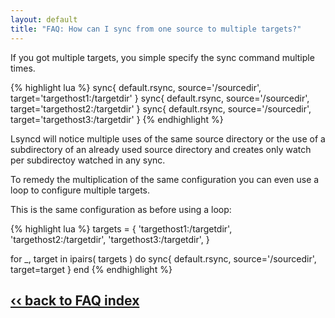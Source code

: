 ```yaml
---
layout: default
title: "FAQ: How can I sync from one source to multiple targets?"
---
```

If you got multiple targets, you simple specify the sync command multiple times.

{% highlight lua %}
sync{ default.rsync, source='/sourcedir', target='targethost1:/targetdir' }
sync{ default.rsync, source='/sourcedir', target='targethost2:/targetdir' }
sync{ default.rsync, source='/sourcedir', target='targethost3:/targetdir' }
{% endhighlight %}

Lsyncd will notice multiple uses of the same source directory or the use of a subdirectory of an already used source directory and creates only watch per subdirectoy watched in any sync.

To remedy the multiplication of the same configuration you can even use a loop to configure multiple targets.

This is the same configuration as before using a loop:

{% highlight lua %}
targets = {
    'targethost1:/targetdir',
    'targethost2:/targetdir',
    'targethost3:/targetdir',
}

for _, target in ipairs( targets )
do
    sync{ default.rsync, source='/sourcedir', target=target }
end
{% endhighlight %}

## [‹‹ back to FAQ index](../)
